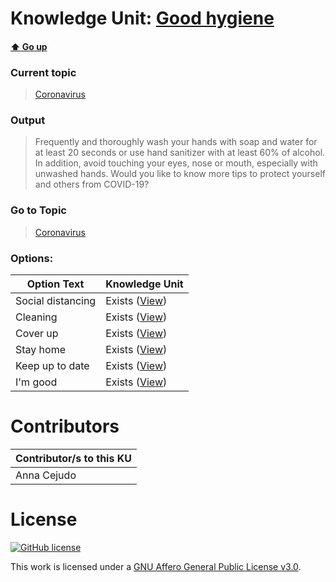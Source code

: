 # Knowledge Unit: [Good hygiene](../../knowledge_units/coronavirus/good-hygiene.md)

#### [:arrow_up: Go up](../../topics/coronavirus.md)
### Current topic
> [Coronavirus](../../topics/coronavirus.md)
### Output
> Frequently and thoroughly wash your hands with soap and water for at least 20 seconds or use hand sanitizer with at least 60% of alcohol. In addition, avoid touching your eyes, nose or mouth, especially with unwashed hands. Would you like to know more tips to protect yourself and others from COVID-19?
### Go to Topic
> [Coronavirus](../../topics/coronavirus.md)

### Options: 

| Option Text | Knowledge Unit |
| - | - |  
| Social distancing  |  Exists ([View](../../knowledge_units/coronavirus/social-distancing.md))  |  
| Cleaning  |  Exists ([View](../../knowledge_units/coronavirus/cleaning.md))  |  
| Cover up  |  Exists ([View](../../knowledge_units/coronavirus/cover-up.md))  |  
| Stay home  |  Exists ([View](../../knowledge_units/coronavirus/stay-home.md))  |  
| Keep up to date  |  Exists ([View](../../knowledge_units/coronavirus/keep-up-to-date.md))  |  
| I&#039;m good  |  Exists ([View](../../knowledge_units/coronavirus/im-good.md))  | 

# Contributors

| Contributor/s to this KU |
| - | 
| Anna Cejudo |

# License
[![GitHub license](https://img.shields.io/github/license/inbrainz/cerebro)](https://github.com/inbrainz/cerebro/blob/master/LICENSE)

This work is licensed under a [GNU Affero General Public License v3.0](https://www.gnu.org/licenses/agpl-3.0.txt).